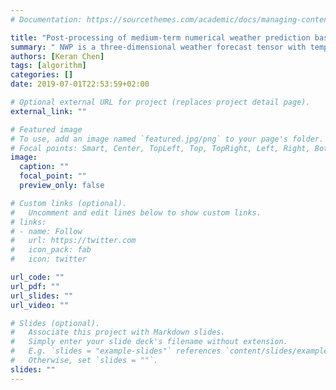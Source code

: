 ```yaml
---
# Documentation: https://sourcethemes.com/academic/docs/managing-content/

title: "Post-processing of medium-term numerical weather prediction based on deep learning methods"
summary: " NWP is a three-dimensional weather forecast tensor with temporal and spatial information in European space. My research is to use a 3D fully convolutional network to improve forecast accuracy."
authors: [Keran Chen]
tags: [algorithm]
categories: []
date: 2019-07-01T22:53:59+02:00

# Optional external URL for project (replaces project detail page).
external_link: ""

# Featured image
# To use, add an image named `featured.jpg/png` to your page's folder.
# Focal points: Smart, Center, TopLeft, Top, TopRight, Left, Right, BottomLeft, Bottom, BottomRight.
image:
  caption: ""
  focal_point: ""
  preview_only: false

# Custom links (optional).
#   Uncomment and edit lines below to show custom links.
# links:
# - name: Follow
#   url: https://twitter.com
#   icon_pack: fab
#   icon: twitter

url_code: ""
url_pdf: ""
url_slides: ""
url_video: ""

# Slides (optional).
#   Associate this project with Markdown slides.
#   Simply enter your slide deck's filename without extension.
#   E.g. `slides = "example-slides"` references `content/slides/example-slides.md`.
#   Otherwise, set `slides = ""`.
slides: ""
---
```

